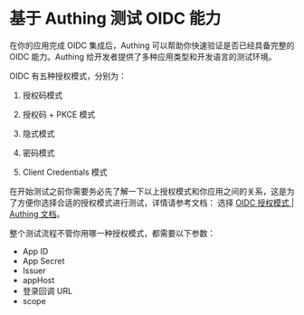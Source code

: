 # 基于 Authing 测试 OIDC 能力

<LastUpdated/>

在你的应用完成 OIDC 集成后，Authing 可以帮助你快速验证是否已经具备完整的 OIDC 能力。Authing 给开发者提供了多种应用类型和开发语言的测试环境。

OIDC 有五种授权模式，分别为：

1. 授权码模式

2. 授权码 + PKCE 模式

3. 隐式模式

4. 密码模式

5. Client Credentials 模式

在开始测试之前你需要务必先了解一下以上授权模式和你应用之间的关系，这是为了方便你选择合适的授权模式进行测试，详情请参考文档： 选择 [OIDC 授权模式 | Authing 文档](/concepts/oidc/choose-flow.md)。

整个测试流程不管你用哪一种授权模式，都需要以下参数：

- App ID
- App Secret
- Issuer
- appHost
- 登录回调 URL
- scope
